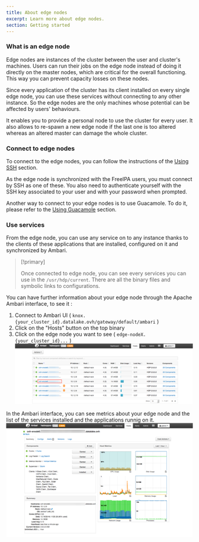 ```yaml
---
title: About edge nodes
excerpt: Learn more about edge nodes.
section: Getting started
---
```


### What is an edge node

Edge nodes are instances of the cluster between the user and cluster's machines. Users can run their jobs on the edge node instead of doing it directly on the master nodes, which are critical for the overall functioning.
This way you can prevent capacity losses on these nodes.

Since every application of the cluster has its client installed on every single edge node, you can use these services without connecting to any other instance. So the edge nodes are the only machines whose potential can be affected by users' behaviours.

It enables you to provide a personal node to use the cluster for every user. It also allows to re-spawn a new edge node if the last one is too altered whereas an altered master can damage the whole cluster.

### Connect to edge nodes

To connect to the edge nodes, you can follow the instructions of the [Using SSH](../connect-using-ssh/guide.en-gb.md) section.

As the edge node is synchronized with the FreeIPA users, you must connect by SSH as one of these. You also need to authenticate yourself with the SSH key associated to your user and with your password when prompted.

Another way to connect to your edge nodes is to use Guacamole. To do it, please refer to the [Using Guacamole](../connect-using-guacamole/guide.en-gb.md) section.

### Use services

From the edge node, you can use any service on to any instance thanks to the clients of these applications that are installed, configured on it and synchronized by Ambari.


> [!primary]
>
> Once connected to edge node, you can see every services you can use in the `/usr/hdp/current`.
> There are all the binary files and symbolic links to configurations.
>

You can have further information about your edge node through the Apache Ambari interface, to see it :

1. Connect to Ambari UI ( `knox.{your_cluster_id}.datalake.ovh/gateway/default/ambari` )
2. Click on the "Hosts" button on the top binary
3. Click on the edge node you want to see ( `edge-nodeX.{your_cluster_id}...` )
![Ambari list of hosts](images/ambari_hosts.png)

In the Ambari interface, you can see metrics about your edge node and the list of the services installed and the applications runnig on it.
![Ambari edge node view](images/ambari_edge_node.png)
